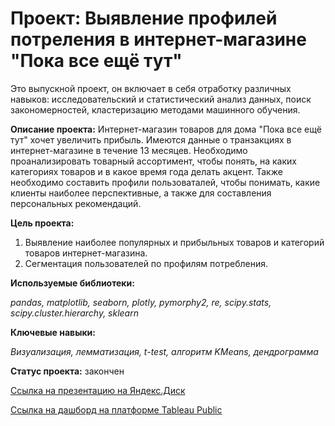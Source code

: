 # Проект: Выявление профилей потреления в интернет-магазине "Пока все ещё тут"

Это выпускной проект, он включает в себя отработку различных навыков: исследовательский и статистический анализ 
данных, поиск закономерностей, кластеризацию методами машинного обучения.

**Описание проекта:** Интернет-магазин товаров для дома "Пока все ещё тут" хочет увеличить прибыль. Имеются 
данные о транзакциях в интернет-магазине в течение 13 месяцев. Необходимо проанализировать товарный ассортимент, 
чтобы понять, на каких категориях товаров и в какое время года делать акцент. Также необходимо составить профили 
пользоваталей, чтобы понимать, какие клиенты наиболее перспективные, а также для составления персональных рекомендаций. 

**Цель проекта:** 
1. Выявление наиболее популярных и прибыльных товаров и категорий товаров интернет-магазина.
2. Сегментация пользователей по профилям потребления.

**Используемые библиотеки:**

*pandas, matplotlib, seaborn, plotly, pymorphy2, re, scipy.stats, scipy.cluster.hierarchy, sklearn*

**Ключевые навыки:**

*Визуализация, лемматизация, t-test, алгоритм KMeans, дендрограмма*

**Статус проекта:** закончен

[Ссылка на презентацию на Яндекс.Диск](https://disk.yandex.ru/i/g-ynaPVIXA1IxA)

[Ссылка на дашборд на платформе Tableau Public](https://public.tableau.com/app/profile/nataly4733/viz/-_16562567522410/Dashboard1?publish=yes)
